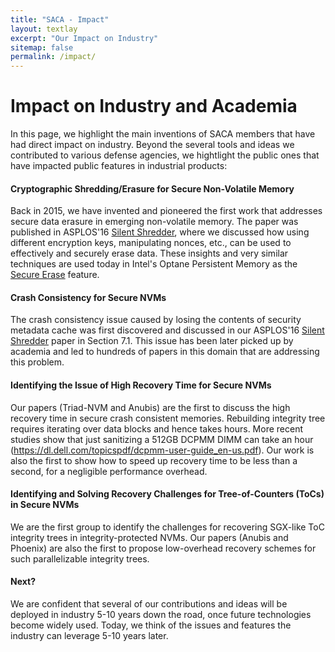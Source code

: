 ```yaml
---
title: "SACA - Impact"
layout: textlay
excerpt: "Our Impact on Industry"
sitemap: false
permalink: /impact/
---
```


# Impact on Industry and Academia

In this page, we highlight the main inventions of SACA members that have had direct impact on industry. Beyond the several tools and ideas we contributed to various defense agencies, we hightlight the public ones that have impacted public features in industrial products:

#### Cryptographic Shredding/Erasure for Secure Non-Volatile Memory
Back in 2015, we have invented and pioneered the first work that addresses secure data erasure in emerging non-volatile memory. The paper was published in ASPLOS'16 [Silent Shredder](https://dl.acm.org/doi/10.1145/2980024.2872377), where we discussed how using different encryption keys, manipulating nonces, etc., can be used to effectively and securely erase data. These insights and very similar techniques are used today in Intel's Optane Persistent Memory as the [Secure Erase](https://software.intel.com/content/www/us/en/develop/articles/how-to-securely-erase-data-on-intel-optane-persistent-memory.html) feature.


#### Crash Consistency for Secure NVMs
The crash consistency issue caused by losing the contents of security metadata cache was first discovered and discussed in our ASPLOS'16 [Silent Shredder](https://dl.acm.org/doi/10.1145/2980024.2872377) paper in Section 7.1. This issue has been later picked up by academia and led to hundreds of papers in this domain that are addressing this problem.

#### Identifying the Issue of High Recovery Time for Secure NVMs
Our papers (Triad-NVM and Anubis) are the first to discuss the high recovery time in secure crash consistent memories. Rebuilding integrity tree requires iterating over data blocks and hence takes hours. More recent studies show that just sanitizing a 512GB DCPMM DIMM can take an hour (https://dl.dell.com/topicspdf/dcpmm-user-guide_en-us.pdf). Our work is also the first to show how to speed up recovery time to be less than a second, for a negligible performance overhead.

#### Identifying and Solving Recovery Challenges for Tree-of-Counters (ToCs) in Secure NVMs
We are the first group to identify the challenges for recovering SGX-like ToC integrity trees in integrity-protected NVMs. Our papers (Anubis and Phoenix) are also the first to propose low-overhead recovery schemes for such parallelizable integrity trees. 

#### Next?
We are confident that several of our contributions and ideas will be deployed in industry 5-10 years down the road, once future technologies become widely used. Today, we think of the issues and features the industry can leverage 5-10 years later.
